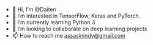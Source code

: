 - 👋 Hi, I’m @Daiten
- 👀 I’m interested in TensorFlow, Keras and PyTorch.
- 🌱 I’m currently learning Python 3
- 💞️ I’m looking to collaborate on deep learning projects
- 📫 How to reach me assasinindy@gmail.com

<!---
Daiten/Daiten is a ✨ special ✨ repository because its `README.md` (this file) appears on your GitHub profile.
You can click the Preview link to take a look at your changes.
--->
